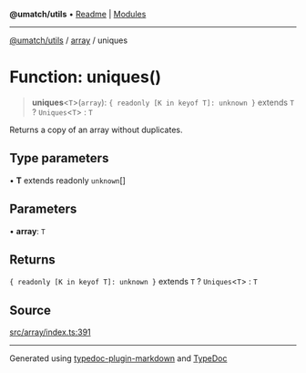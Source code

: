 **@umatch/utils** • [Readme](../../index.md) \| [Modules](../../modules.md)

***

[@umatch/utils](../../modules.md) / [array](../index.md) / uniques

# Function: uniques()

> **uniques**\<`T`\>(`array`): `{ readonly [K in keyof T]: unknown }` extends `T` ? `Uniques`\<`T`\> : `T`

Returns a copy of an array without duplicates.

## Type parameters

• **T** extends readonly `unknown`[]

## Parameters

• **array**: `T`

## Returns

`{ readonly [K in keyof T]: unknown }` extends `T` ? `Uniques`\<`T`\> : `T`

## Source

[src/array/index.ts:391](https://github.com/umatch-oficial/utils/blob/1c5b195/src/array/index.ts#L391)

***

Generated using [typedoc-plugin-markdown](https://www.npmjs.com/package/typedoc-plugin-markdown) and [TypeDoc](https://typedoc.org/)
